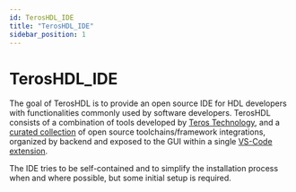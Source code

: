 ```yaml
---
id: TerosHDL_IDE
title: "TerosHDL_IDE"
sidebar_position: 1
---
```

# TerosHDL_IDE

The goal of TerosHDL is to provide an open source IDE for HDL developers with functionalities commonly used by software developers. TerosHDL consists of a combination of tools developed by [Teros
Technology](https://github.com/TerosTechnology), and a [curated collection](thanks_to) of open source toolchains/framework integrations, organized by backend and exposed to the GUI within a single [VS-Code extension](https://marketplace.visualstudio.com/items?itemName=teros-technology.teroshdl).

The IDE tries to be self-contained and to simplify the installation process when and where possible, but some initial setup is required.